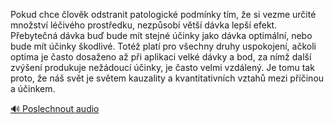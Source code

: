 
Pokud chce člověk odstranit patologické podmínky tím, že si vezme určité množství léčivého prostředku, nezpůsobí větší dávka lepší efekt. Přebytečná dávka buď bude mít stejné účinky jako dávka optimální, nebo bude mít účinky škodlivé. Totéž platí pro všechny druhy uspokojení, ačkoli optima je často dosaženo až při aplikaci velké dávky a bod, za nímž další zvýšení produkuje nežádoucí účinky, je často velmi vzdálený. Je tomu tak proto, že náš svět je světem kauzality a kvantitativních vztahů mezi příčinou a účinkem.

[🔊 Poslechnout audio](/data/7-paragraphs/audio/chapter_31/para_006-Pokud-chce-lovk-odstranit-patologick-podmnky-t.mp3)
